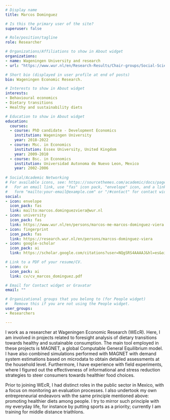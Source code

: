 ```yaml
---
# Display name
title: Marcos Dominguez

# Is this the primary user of the site?
superuser: false

# Role/position/tagline
role: Researcher

# Organizations/Affiliations to show in About widget
organizations:
- name: Wageningen University and research
- url: "https://www.wur.nl/en/Research-Results/Chair-groups/Social-Sciences/Agricultural-Economics-and-Rural-Policy-Group.htm"

# Short bio (displayed in user profile at end of posts)
bio: Wageningen Economic Research.

# Interests to show in About widget
interests:
- Behavioural economics
- Dietary transitions 
- Healthy and sustainability diets

# Education to show in About widget
education:
  courses:
  - course: PhD candidate - Development Economics
    institution: Wageningen University
    year: 2018-2022 
  - course: Msc. in Economics 
    institution: Essex University, United Kingdom
    year: 2009-2010
  - course: Bsc. in Economics 
    institution: Universidad Autonoma de Nuevo Leon, Mexico
    year: 2002-2006
  
# Social/Academic Networking
# For available icons, see: https://sourcethemes.com/academic/docs/page-builder/#icons
#   For an email link, use "fas" icon pack, "envelope" icon, and a link in the
#   form "mailto:your-email@example.com" or "/#contact" for contact widget.
social:
- icon: envelope
  icon_pack: fas
  link: mailto:marcos.dominguezviera@wur.nl
- icon: university
  icon_pack: fas
  link: https://www.wur.nl/en/persons/marcos-me-marcos-dominguez-viera.htm
- icon: fingerprint
  icon_pack: fas
  link: https://research.wur.nl/en/persons/marcos-dominguez-viera
- icon: google-scholar
  icon_pack: ai
  link: https://scholar.google.com/citations?user=NQgSRS4AAAAJ&hl=es&oi=ao

# Link to a PDF of your resume/CV.
- icon: cv
  icon_pack: ai
  link: cv/cv_marcos_dominguez.pdf

# Email for Contact widget or Gravatar
email: ""

# Organizational groups that you belong to (for People widget)
#   Remove this if you are not using the People widget.
user_groups:
- Researchers

---
```

I work as a researcher at Wageningen Economic Research (WEcR). Here, I am involved in projects related to foresight analysis of dietary transitions towards healthy and sustainable consumption. The main tool employed in these projects is MAGNET, a global Computable General Equilibrium model. I have also combined simulations performed with MAGNET with demand system estimations based on microdata to obtain detailed assessments at the household level. Furthermore, I have experience with field experiments, where I figured out the effectiveness of informational and stress reduction strategies to steer consumers towards healthier food choices.

Prior to joining WEcR, I had distinct roles in the public sector in Mexico, with a focus on monitoring an evaluation processes. I also undertook my own entrepreneurial endeavors with the same principle mentioned above: promoting healthier diets among people. I try to mirror such principle with my everyday life, for instance by putting sports as a priority; currently I am training for middle distance triathlons.

